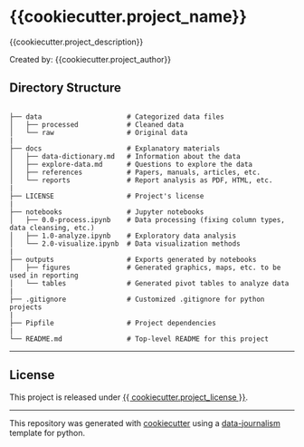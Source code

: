 # {{cookiecutter.project_name}}
{{cookiecutter.project_description}}

Created by: {{cookiecutter.project_author}}

## Directory Structure
```

├── data                     # Categorized data files 
│   ├── processed            # Cleaned data
│   └── raw                  # Original data
|
├── docs                     # Explanatory materials
│   ├── data-dictionary.md   # Information about the data
│   ├── explore-data.md      # Questions to explore the data
│   ├── references           # Papers, manuals, articles, etc.
│   └── reports              # Report analysis as PDF, HTML, etc.
|
├── LICENSE                  # Project's license
|
├── notebooks                # Jupyter notebooks
│   ├── 0.0-process.ipynb    # Data processing (fixing column types, data cleansing, etc.)
│   ├── 1.0-analyze.ipynb    # Exploratory data analysis
│   └── 2.0-visualize.ipynb  # Data visualization methods
|
├── outputs                  # Exports generated by notebooks
│   ├── figures              # Generated graphics, maps, etc. to be used in reporting
│   └── tables               # Generated pivot tables to analyze data
|
├── .gitignore               # Customized .gitignore for python projects
|
├── Pipfile                  # Project dependencies
|
└── README.md                # Top-level README for this project

```
---

## License

This project is released under [{{ cookiecutter.project_license }}](/LICENSE).

---

This repository was generated with [cookiecutter](https://github.com/cookiecutter/cookiecutter) using a [data-journalism](https://github.com/DataCritica/cookiecutter-data-journalism) template for python.